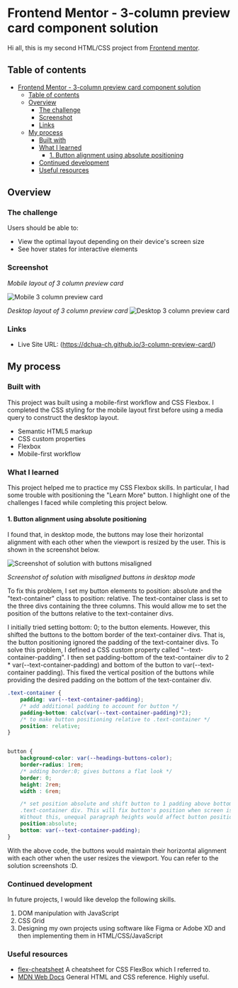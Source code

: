 # Frontend Mentor - 3-column preview card component solution

Hi all, this is my second HTML/CSS project from [Frontend mentor](https://www.frontendmentor.io/challenges/3column-preview-card-component-pH92eAR2-). 
## Table of contents

- [Frontend Mentor - 3-column preview card component solution](#frontend-mentor---3-column-preview-card-component-solution)
  - [Table of contents](#table-of-contents)
  - [Overview](#overview)
    - [The challenge](#the-challenge)
    - [Screenshot](#screenshot)
    - [Links](#links)
  - [My process](#my-process)
    - [Built with](#built-with)
    - [What I learned](#what-i-learned)
      - [1. Button alignment using absolute positioning](#1-button-alignment-using-absolute-positioning)
    - [Continued development](#continued-development)
    - [Useful resources](#useful-resources)



## Overview

### The challenge

Users should be able to:

- View the optimal layout depending on their device's screen size
- See hover states for interactive elements

### Screenshot
*Mobile layout of 3 column preview card* 

![Mobile 3 column preview card](/images/3column_mobile_solution.png) 
 


*Desktop layout of 3 column preview card*
![Desktop 3 column preview card](/images/3column_desktop_solution.png)





### Links
- Live Site URL: (https://dchua-ch.github.io/3-column-preview-card/)

## My process

### Built with

This project was built using a mobile-first workflow and CSS Flexbox. I completed the CSS styling for the mobile layout first before using a media query to construct the desktop layout.

- Semantic HTML5 markup
- CSS custom properties
- Flexbox
- Mobile-first workflow

### What I learned

This project helped me to practice my CSS Flexbox skills. In particular, I had some trouble with positioning the "Learn More" button. I highlight one of the challenges I faced while completing this project below.

#### 1. Button alignment using absolute positioning
 
 I found that, in desktop mode, the buttons may lose their horizontal alignment with each other when the viewport is resized by the user. This is shown in the screenshot below.

![Screenshot of solution with buttons misaligned](/images/uneven_buttons.png) 

*Screenshot of solution with misaligned buttons in desktop mode* 
 
 To fix this problem, I set my button elements to position: absolute and the "text-container" class to position: relative. The text-container class is set to the three divs containing the three columns. This would allow me to set the position of the buttons relative to the text-container divs.

 I initially tried setting bottom: 0; to the button elements. However, this shifted the buttons to the bottom border of the text-container divs. That is, the button positioning ignored the padding of the text-container divs. To solve this problem, I defined a CSS custom property called "--text-container-padding". I then set padding-bottom of the text-container div to 2 * var(--text-container-padding) and bottom of the button to var(--text-container padding). This fixed the vertical position of the buttons while providing the desired padding on the bottom of the text-container div.

```css
.text-container {
    padding: var(--text-container-padding);
    /* add additional padding to account for button */
    padding-bottom: calc(var(--text-container-padding)*2);
    /* to make button positioning relative to .text-container */
    position: relative;   
}


button {
    background-color: var(--headings-buttons-color); 
    border-radius: 1rem; 
    /* adding border:0; gives buttons a flat look */
    border: 0;
    height: 2rem;
    width : 6rem;

    /* set position absolute and shift button to 1 padding above bottom of 
    .text-container div. This will fix button's position when screen is resized.
    Without this, unequal paragraph heights would affect button position */
    position:absolute;
    bottom: var(--text-container-padding);
}
```
With the above code, the buttons would maintain their horizontal alignment with each other when the user resizes the viewport. You can refer to the solution screenshots :D. 

### Continued development

In future projects, I would like develop the following skills.

1. DOM manipulation with JavaScript
2. CSS Grid
3. Designing my own projects using software like Figma or Adobe XD and then implementing them in HTML/CSS/JavaScript


### Useful resources

- [flex-cheatsheet](https://yoksel.github.io/flex-cheatsheet/) A cheatsheet for CSS FlexBox which I referred to. 
- [MDN Web Docs](https://developer.mozilla.org/en-US/) General HTML and CSS reference. Highly useful.


